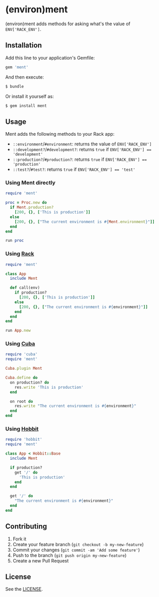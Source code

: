 # (environ)ment

(environ)ment adds methods for asking what's the value of `ENV['RACK_ENV']`.

## Installation

Add this line to your application's Gemfile:

```ruby
gem 'ment'
```

And then execute:

```bash
$ bundle
```

Or install it yourself as:

```bash
$ gem install ment
```

## Usage

Ment adds the following methods to your Rack app:

* `::environment`/`#environment`: returns the value of `ENV['RACK_ENV']`
* `::development?`/`#development?`: returns `true` if `ENV['RACK_ENV'] == 'development'`
* `::production?`/`#production?`: returns `true` if `ENV['RACK_ENV'] == 'production'`
* `::test?`/`#test?`: returns `true` if `ENV['RACK_ENV'] == 'test'`

### Using Ment directly

```ruby
require 'ment'

proc = Proc.new do
  if Ment.production?
    [200, {}, ['This is production']]
  else
    [200, {}, ["The current environment is #{Ment.environment}"]]
  end
end

run proc
```

### Using [Rack](https://github.com/rack/rack)

```ruby
require 'ment'

class App
  include Ment

  def call(env)
    if production?
      [200, {}, ['This is production']]
    else
      [200, {}, ["The current environment is #{environment}"]]
    end
  end
end

run App.new
```

### Using [Cuba](https://github.com/soveran/cuba)

```ruby
require 'cuba'
require 'ment'

Cuba.plugin Ment

Cuba.define do
  on production? do
    res.write 'This is production'
  end

  on root do
    res.write "The current environment is #{environment}"
  end
end
```

### Using [Hobbit](https://github.com/patriciomacadden/hobbit)

```ruby
require 'hobbit'
require 'ment'

class App < Hobbit::Base
  include Ment

  if production?
    get '/' do
      'This is production'
    end
  end

  get '/' do
    "The current environment is #{environment}"
  end
end
```

## Contributing

1. Fork it
2. Create your feature branch (`git checkout -b my-new-feature`)
3. Commit your changes (`git commit -am 'Add some feature'`)
4. Push to the branch (`git push origin my-new-feature`)
5. Create a new Pull Request

## License

See the [LICENSE](https://github.com/patriciomacadden/ment/blob/master/LICENSE).
